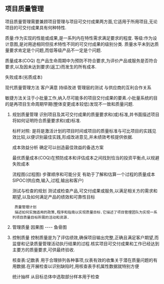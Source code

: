 ## 项目质量管理
项目质量管理需要兼顾项目管理与项目可交付成果两方面,它适用于所用项目,无论项目的可交付成果具有何种特性.

质量:作为实现的性能或成果,是一系列内在特性需求满足要求的程度.
等级:作为设计意图,是对用途相同但技术特性不同的可交付成果的级别分类.
质量水平未到达质量要求肯定是个问题,而低等级产品不一定是个问题.

质量成本(COQ)
在产品生命周期中为预防不符合要求,为评价产品或服务是否符合要求,以及因未达到要求(返工)而发生的所有成本.

失败成本(劣质成本)

现代质量管理方法
客户满意
持续改进
管理层的测试
与供应商的互利合作关系

敏捷方法关注于小批量工作,纳入尽可能多的项目交付成果的要素.小批量系统的目的是再项目生命周期早期(整体变更成本较低)发现不一致和质量问题.


1. 规划质量管理
   识别项目及其可交付成果的质量要求和(或)标准,并书面描述项目将如何证明符合质量要求和(或)标准.

	 标杆对照:
	 是将是激活计划的项目时间或项目的质量标准与可比项目的实践见效比较,以便识别最佳实践,形成改进意见,并未绩效考核提供依据.

	 成本效益分析
	 确定可以创造最佳效益的备选方案

	 最优质量成本(COQ)在预防成本和评估成本之间找到恰当的投资平衡点,以规避失败成本

	 流程图(过程图)
	 步骤顺序和可能分支
	 有助于了解和估算一个过程的质量成本
	 SIPOC(供应商,输入,过程,输出和客户)

	 测试与检查的规划
		测试或检查产品,可交付成果或服务,以满足相关方的需求和期望,以及如何满足产品的绩效和可靠性目标

		质量管理计划
		描述如何实施适用的政策,程序和指南以实现质量目标.它描述了项目管理团队为实现一系列项目质量目标所需的活动和资源.
2. 管理质量
   因果图 ---- 鱼骨图
3. 控制质量
   控制质量是为了评估绩效,确保项目输出完整,正确且满足客户期望,而监督和记录质量管理活动执行结果的过程.核实项目可交付成果和工作已经达到主要方的质量要求,可供最终验收.

	 核查表:记数表
	 用于合理排列各种事项,仪表有效的收集关于潜在质量问题的有用数据.在开展检查以识别缺陷时,用核查表手机属性数据就特别方便

	 统计抽样
	 从目标总体中选取部分样本用于检查
